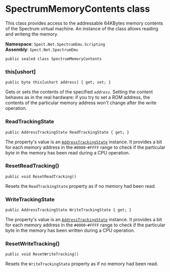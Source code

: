 # SpectrumMemoryContents class

This class provides access to the addressable 64KBytes memory contents of the Spectrum virtual machine.
An instance of the class allows reading and writeng the memory.

__Namespace__: `Spect.Net.SpectrumEmu.Scripting`  
__Assembly__: `Spect.Net.SpectrumEmu`

```CSharp
public sealed class SpectrumMemoryContents
```

### this[ushort]

```CSharp
public byte this[ushort address] { get; set; }
```

Gets or sets the contents of the specified _`address`_. Setting the content behaves as
in the real hardware: if you try to set a ROM address, the contents of the particular
memory address won't change after the write operation.

### ReadTrackingState

```CSharp
public AddressTrackingState ReadTrackingState { get; }
```

The property's value is an [`AddressTrackingState`](AddressTrackingState) 
instance. It provides a bit for each memory address in the `#0000`-`#FFFF` range to check if the 
particular byte in the memory has been read during a CPU operation.

### ResetReadTracking()

```CSharp
public void ResetReadTracking()
```

Resets the `ReadTrackingState` property as if no memory had been read.

### WriteTrackingState

```CSharp
public AddressTrackingState WriteTrackingState { get; }
```

The property's value is an [`AddressTrackingState`](AddressTrackingState) 
instance. It provides a bit for each memory address in the `#0000`-`#FFFF` range to check if the 
particular byte in the memory has been written during a CPU operation.

### ResetWriteTracking()

```CSharp
public void ResetWriteTracking()
```

Resets the `WriteTrackingState` property as if no memory had been read.
